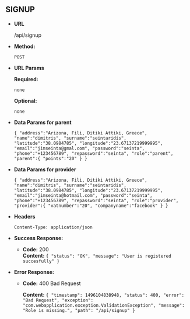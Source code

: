 **SIGNUP**
----

* **URL**

  /api/signup

* **Method:**

  `POST`

*  **URL Params**

   **Required:**

   `none`

   **Optional:**

   `none`

* **Data Params for parent**

  `{
"address":"Arizona, Fili, Ditiki Attiki, Greece",
"name":"dimitris",
"surname":"seintaridis",
"latitude":"38.0984785",
"longitude":"23.67137219999995",
"email":"jimseinta@gmal.com",
"password":"seinta",
"phone":"+123456789",
"repassword":"seinta",
"role":"parent",
"parent":{
	       "points":"20"
        }
}`

* **Data Params for provider**

  `{
"address":"Arizona, Fili, Ditiki Attiki, Greece",
"name":"dimitris",
"surname":"seintaridis",
"latitude":"38.0984785",
"longitude":"23.67137219999995",
"email":"jimseinta@hotmail.com",
"password":"seinta",
"phone":"+123456789",
"repassword":"seinta",
"role":"provider",
"provider":{
	       "vatnumber":"20",
	       "companyname":"facebook"
        }
}`

* **Headers**

    `Content-Type: application/json`


* **Success Response:**

  * **Code:** 200 <br />
    **Content:** `{
                    "status": "OK",
                    "message": "User is registered succesfully"
                  }`

* **Error Response:**

  * **Code:** 400 Bad Request

    **Content:** `{
                    "timestamp": 1496104838948,
                    "status": 400,
                    "error": "Bad Request",
                    "exception": "com.webapplication.exception.ValidationException",
                    "message": "Role is missing.",
                    "path": "/api/signup"
                    }`

  
